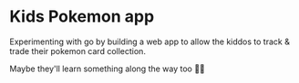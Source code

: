 # Kids Pokemon app

Experimenting with go by building a web app to allow the kiddos to track & trade their pokemon card collection.

Maybe they'll learn something along the way too 🤷‍♂️